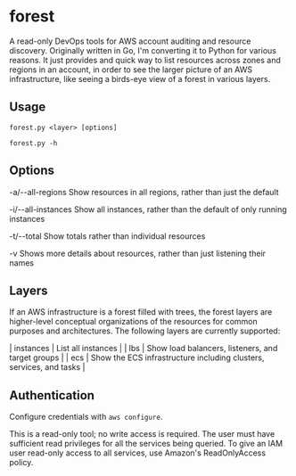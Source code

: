 # forest

A read-only DevOps tools for AWS account auditing and resource discovery. Originally written in Go, I'm converting it to Python for various reasons. It just provides and quick way to list resources across zones and regions in an account, in order to see the larger picture of an AWS infrastructure, like seeing a birds-eye view of a forest in various layers.

## Usage

`forest.py <layer> [options]`

`forest.py -h`

## Options

-a/--all-regions		Show resources in all regions, rather than just the default

-i/--all-instances		Show all instances, rather than the default of only running instances

-t/--total				Show totals rather than individual resources

-v						Shows more details about resources, rather than just listening their names


## Layers

If an AWS infrastructure is a forest filled with trees, the forest layers are higher-level conceptual organizations of the resources for common purposes and architectures. The following layers are currently supported:

| instances | List all instances |
| lbs | Show load balancers, listeners, and target groups |
| ecs | Show the ECS infrastructure including clusters, services, and tasks |

## Authentication

Configure credentials with `aws configure`.

This is a read-only tool; no write access is required. The user must have sufficient read privileges for all the services being queried. To give an IAM user read-only access to all services, use Amazon's ReadOnlyAccess policy.

